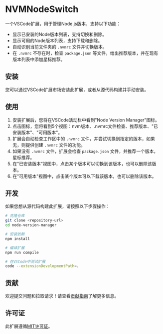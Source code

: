 # NVMNodeSwitch​

一个VSCode扩展，用于管理Node.js版本，支持以下功能：

- 显示已安装的Node版本列表，支持切换和删除。
- 显示可用的Node版本列表，支持下载和删除。
- 自动识别当前文件夹的 `.nvmrc` 文件并切换版本。
- 在 `.nvmrc` 不存在时，检查 `package.json` 等文件，给出推荐版本，并在现有版本列表中添加星标推荐。

## 安装

您可以通过VSCode扩展市场安装此扩展，或者从源代码构建并手动安装。

## 使用

1. 安装扩展后，您将在VSCode活动栏中看到"Node Version Manager"图标。
2. 点击图标，您将看到5个视图：nvm版本、.nvmrc文件检查、推荐版本、"已安装版本"、"可用版本"。
3. 扩展会自动检查工作区中的 `.nvmrc` 文件，并尝试切换到指定的版本，如果无，则提供创建 `.nvmrc` 文件的功能。
4. 如果没有 `.nvmrc` 文件，扩展会检查 `package.json` 文件，并推荐一个版本，星标推荐。
5. 在"已安装版本"视图中，点击某个版本可以切换到该版本，也可以删除该版本。
6. 在"可用版本"视图中，点击某个版本可以下载该版本，也可以删除该版本。


## 开发

如果您想从源代码构建此扩展，请按照以下步骤操作：

```bash
# 克隆仓库
git clone <repository-url>
cd node-version-manager

# 安装依赖
npm install

# 编译扩展
npm run compile

# 在VSCode中测试扩展
code --extensionDevelopmentPath=.
```

## 贡献

欢迎提交问题和拉取请求！请查看[贡献指南](CONTRIBUTING.md)了解更多信息。

## 许可证

此扩展遵循[MIT许可证](LICENSE.md)。
